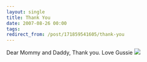 ```yaml
---
layout: single
title: Thank You
date: 2007-08-26 00:00
tags:
redirect_from: /post/171859541605/thank-you
---
```

Dear Mommy and Daddy,
Thank you.
Love Gussie
[![](http://lh3.google.com/randall.h.wood/RtGSFrwfwZI/AAAAAAAABFY/CSYt2hNuo3c/s400/Photo%2033.jpg)](http://picasaweb.google.com/randall.h.wood/ShyRamblings/photo?authkey=vw_tN69PwXA#5103020479130616210)
